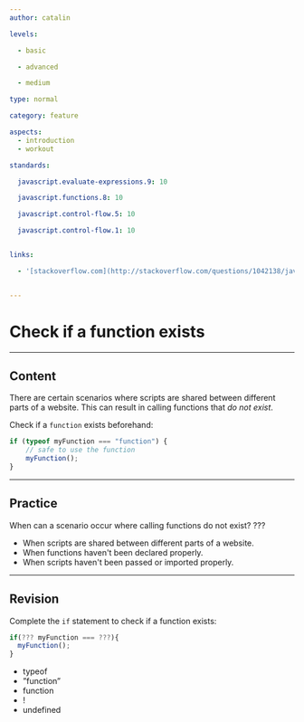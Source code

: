 ```yaml
---
author: catalin

levels:

  - basic

  - advanced

  - medium

type: normal

category: feature

aspects:
  - introduction
  - workout

standards:

  javascript.evaluate-expressions.9: 10

  javascript.functions.8: 10

  javascript.control-flow.5: 10

  javascript.control-flow.1: 10


links:

  - '[stackoverflow.com](http://stackoverflow.com/questions/1042138/javascript-check-if-function-exists){website}'


---
```


# Check if a function exists

---
## Content

There are certain scenarios where scripts are shared between different parts of a website. This can result in calling functions that *do not exist*. 

Check if a `function` exists beforehand:
```javascript
if (typeof myFunction === "function") { 
    // safe to use the function
    myFunction();
}

```

---
## Practice

When can a scenario occur where calling functions do not exist? ???


* When scripts are shared between different parts of a website.
* When functions haven't been declared properly.
* When scripts haven't been passed or imported properly.

---
## Revision

Complete the `if` statement to check if a function exists:
```javascript
if(??? myFunction === ???){
  myFunction();
}
```

* typeof
* ”function”
* function
* !
* undefined

 

